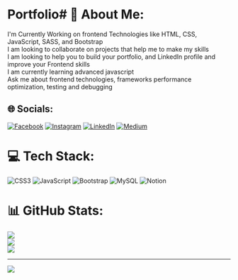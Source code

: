 # Portfolio# 💫 About Me:
I'm Currently Working on frontend Technologies like HTML, CSS, JavaScript, SASS, and Bootstrap<br>I am looking to collaborate on projects that help me to make my skills<br>I am looking to help you to build your portfolio, and LinkedIn profile and improve your Frontend skills<br>I am currently learning advanced javascript   <br>Ask me about frontend technologies, frameworks performance optimization, testing and debugging<br>


## 🌐 Socials:
[![Facebook](https://img.shields.io/badge/Facebook-%231877F2.svg?logo=Facebook&logoColor=white)](https://facebook.com/MuhammadEbadAbid/) [![Instagram](https://img.shields.io/badge/Instagram-%23E4405F.svg?logo=Instagram&logoColor=white)](https://instagram.com/ibad__abid) [![LinkedIn](https://img.shields.io/badge/LinkedIn-%230077B5.svg?logo=linkedin&logoColor=white)](https://linkedin.com/in/https://www.linkedin.com/in/ibad-abid/) [![Medium](https://img.shields.io/badge/Medium-12100E?logo=medium&logoColor=white)](https://medium.com/@ibadabid) 

# 💻 Tech Stack:
![CSS3](https://img.shields.io/badge/css3-%231572B6.svg?style=for-the-badge&logo=css3&logoColor=white) ![JavaScript](https://img.shields.io/badge/javascript-%23323330.svg?style=for-the-badge&logo=javascript&logoColor=%23F7DF1E) ![Bootstrap](https://img.shields.io/badge/bootstrap-%23563D7C.svg?style=for-the-badge&logo=bootstrap&logoColor=white) ![MySQL](https://img.shields.io/badge/mysql-%2300f.svg?style=for-the-badge&logo=mysql&logoColor=white) ![Notion](https://img.shields.io/badge/Notion-%23000000.svg?style=for-the-badge&logo=notion&logoColor=white)
# 📊 GitHub Stats:
![](https://github-readme-stats.vercel.app/api?username=ibad-abid&theme=dark&hide_border=false&include_all_commits=false&count_private=false)<br/>
![](https://github-readme-streak-stats.herokuapp.com/?user=ibad-abid&theme=dark&hide_border=false)<br/>
![](https://github-readme-stats.vercel.app/api/top-langs/?username=ibad-abid&theme=dark&hide_border=false&include_all_commits=false&count_private=false&layout=compact)

---
[![](https://visitcount.itsvg.in/api?id=ibad-abid&icon=0&color=0)](https://visitcount.itsvg.in)

<!-- Proudly created with GPRM ( https://gprm.itsvg.in ) -->
